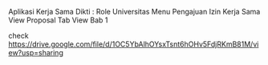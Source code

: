 Aplikasi Kerja Sama Dikti : 
    Role Universitas 
    Menu 
    Pengajuan Izin Kerja Sama 
    View Proposal 
    Tab View Bab 1


check https://drive.google.com/file/d/1OC5YbAlhOYsxTsnt6hOHv5FdjRKmB81M/view?usp=sharing

